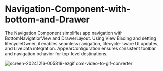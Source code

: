 # Navigation-Component-with-bottom-and-Drawer
The Navigation Component simplifies app navigation with BottomNavigationView and DrawerLayout. Using View Binding and setting lifecycleOwner, it enables seamless navigation, lifecycle-aware UI updates, and LiveData integration. AppBarConfiguration ensures consistent toolbar and navigation behavior for top-level destinations.


![screen-20241216-005819-ezgif com-video-to-gif-converter](https://github.com/user-attachments/assets/2dca8ec1-fbb7-452d-83d1-de07ebe0967c)
